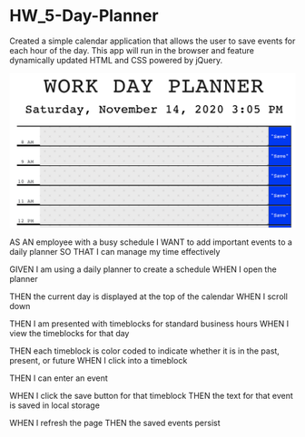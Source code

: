 # HW_5-Day-Planner


Created a simple calendar application that allows the user to save events for each hour of the day. This app will run in the browser and feature dynamically updated HTML and CSS powered by jQuery.

![](Screen_Shot.PNG)

AS AN employee with a busy schedule
I WANT to add important events to a daily planner
SO THAT I can manage my time effectively


GIVEN I am using a daily planner to create a schedule
WHEN I open the planner

THEN the current day is displayed at the top of the calendar
WHEN I scroll down

THEN I am presented with timeblocks for standard business hours
WHEN I view the timeblocks for that day

THEN each timeblock is color coded to indicate whether it is in the past, present, or future
WHEN I click into a timeblock

THEN I can enter an event

WHEN I click the save button for that timeblock
THEN the text for that event is saved in local storage

WHEN I refresh the page
THEN the saved events persist
